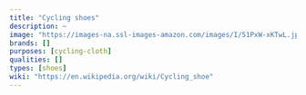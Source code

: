 ```yaml
---
title: "Cycling shoes"
description: ~
image: "https://images-na.ssl-images-amazon.com/images/I/51PxW-xKTwL.jpg"
brands: []
purposes: [cycling-cloth]
qualities: []
types: [shoes]
wiki: "https://en.wikipedia.org/wiki/Cycling_shoe"
---
```

